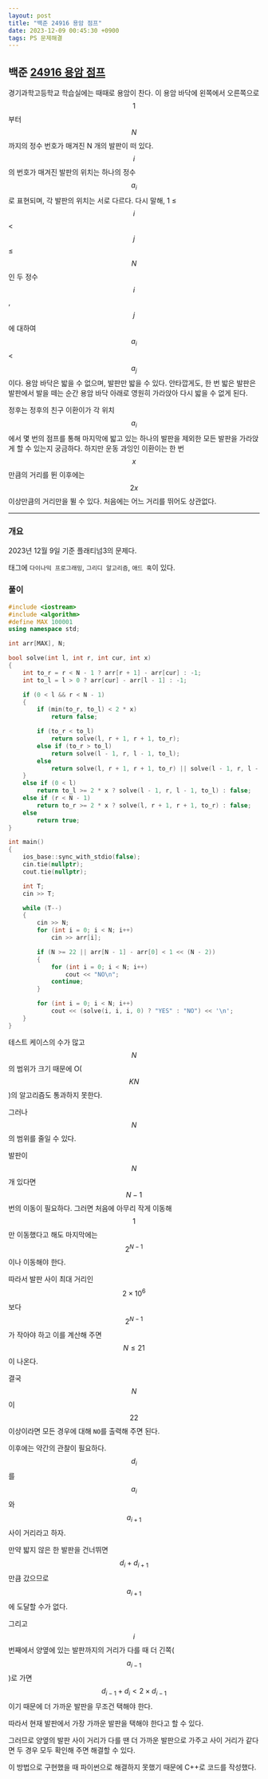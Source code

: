```yaml
---
layout: post
title: "백준 24916 용암 점프"
date: 2023-12-09 00:45:30 +0900
tags: PS 문제해결
---
```


## 백준 [24916 용암 점프](https://www.acmicpc.net/problem/24916)

경기과학고등학교 학습실에는 때때로 용암이 찬다. 이 용암 바닥에 왼쪽에서 오른쪽으로 $$1$$부터 $$N$$까지의 정수 번호가 매겨진 N 개의 발판이 떠 있다. $$i$$의 번호가 매겨진 발판의 위치는 하나의 정수 $$a_i$$로 표현되며, 각 발판의 위치는 서로 다르다. 다시 말해, 1 ≤ $$i$$ < $$j$$ ≤ $$N$$인 두 정수 $$i$$, $$j$$에 대하여 $$a_i$$ < $$a_j$$이다. 용암 바닥은 밟을 수 없으며, 발판만 밟을 수 있다. 안타깝게도, 한 번 밟은 발판은 발판에서 발을 떼는 순간 용암 바닥 아래로 영원히 가라앉아 다시 밟을 수 없게 된다.

정후는 정후의 친구 이환이가 각 위치 $$a_i$$에서 몇 번의 점프를 통해 마지막에 밟고 있는 하나의 발판을 제외한 모든 발판을 가라앉게 할 수 있는지 궁금하다. 하지만 운동 과잉인 이환이는 한 번 $$x$$만큼의 거리를 뛴 이후에는 $$2x$$ 이상만큼의 거리만을 뛸 수 있다. 처음에는 어느 거리를 뛰어도 상관없다.

---

### 개요

2023년 12월 9일 기준 플래티넘3의 문제다.

태그에 `다이나믹 프로그래밍`, `그리디 알고리즘`, `애드 혹`이 있다.

### 풀이

```cpp
#include <iostream>
#include <algorithm>
#define MAX 100001
using namespace std;

int arr[MAX], N;

bool solve(int l, int r, int cur, int x)
{
    int to_r = r < N - 1 ? arr[r + 1] - arr[cur] : -1;
    int to_l = l > 0 ? arr[cur] - arr[l - 1] : -1;

    if (0 < l && r < N - 1)
    {
        if (min(to_r, to_l) < 2 * x)
            return false;

        if (to_r < to_l)
            return solve(l, r + 1, r + 1, to_r);
        else if (to_r > to_l)
            return solve(l - 1, r, l - 1, to_l);
        else
            return solve(l, r + 1, r + 1, to_r) || solve(l - 1, r, l - 1, to_l);
    }
    else if (0 < l)
        return to_l >= 2 * x ? solve(l - 1, r, l - 1, to_l) : false;
    else if (r < N - 1)
        return to_r >= 2 * x ? solve(l, r + 1, r + 1, to_r) : false;
    else
        return true;
}

int main()
{
    ios_base::sync_with_stdio(false);
    cin.tie(nullptr);
    cout.tie(nullptr);

    int T;
    cin >> T;

    while (T--)
    {
        cin >> N;
        for (int i = 0; i < N; i++)
            cin >> arr[i];

        if (N >= 22 || arr[N - 1] - arr[0] < 1 << (N - 2))
        {
            for (int i = 0; i < N; i++)
                cout << "NO\n";
            continue;
        }

        for (int i = 0; i < N; i++)
            cout << (solve(i, i, i, 0) ? "YES" : "NO") << '\n';
    }
}

```

>

테스트 케이스의 수가 많고 $$N$$의 범위가 크기 때문에 O($$KN$$)의 알고리즘도 통과하지 못한다.

그러나 $$N$$의 범위를 줄일 수 있다.

발판이 $$N$$개 있다면 $$N-1$$번의 이동이 필요하다. 그러면 처음에 아무리 작게 이동해 $$1$$만 이동했다고 해도 마지막에는 $$2^{N-1}$$이나 이동해야 한다.

따라서 발판 사이 최대 거리인 $$2\times 10^6$$보다 $$2^{N-1}$$가 작아야 하고 이를 계산해 주면 $$N\le 21$$이 나온다.

결국 $$N$$이 $$22$$ 이상이라면 모든 경우에 대해 `NO`를 출력해 주면 된다.

이후에는 약간의 관찰이 필요하다. $$d_i$$를 $$a_i$$와 $$a_{i+1}$$ 사이 거리라고 하자.

만약 밟지 않은 한 발판을 건너뛰면 $$d_i+d_{i+1}$$만큼 갔으므로 $$a_{i+1}$$에 도달할 수가 없다.

그리고 $$i$$번째에서 양옆에 있는 발판까지의 거리가 다를 때 더 긴쪽($$a_{i-1}$$)로 가면 $$d_{i-1}+d_i<2\times d_{i-1}$$이기 때문에 더 가까운 발판을 무조건 택해야 한다.

따라서 현재 발판에서 가장 가까운 발판을 택해야 한다고 할 수 있다.

그러므로 양옆의 발판 사이 거리가 다를 땐 더 가까운 발판으로 가주고 사이 거리가 같다면 두 경우 모두 확인해 주면 해결할 수 있다.

이 방법으로 구현했을 때 파이썬으로 해결하지 못했기 때문에 C++로 코드를 작성했다.
